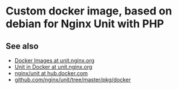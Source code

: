 # Custom docker image, based on debian for Nginx Unit with PHP

## See also

-   [Docker Images at unit.nginx.org](https://unit.nginx.org/installation/#docker-images)
-   [Unit in Docker at unit.nginx.org](https://unit.nginx.org/howto/docker/)
-   [nginx/unit at hub.docker.com](https://hub.docker.com/r/nginx/unit/)
-   [github.com/nginx/unit/tree/master/pkg/docker](https://github.com/nginx/unit/tree/master/pkg/docker)
